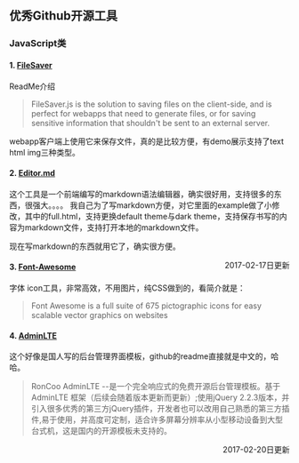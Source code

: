 ## 优秀Github开源工具

### JavaScript类

#### 1. [FileSaver](https://github.com/eligrey/FileSaver.js)

ReadMe介绍
> FileSaver.js is the solution to saving files on the client-side, and is perfect for webapps that need to generate files, or for saving sensitive information that shouldn't be sent to an external server.

webapp客户端上使用它来保存文件，真的是比较方便，有demo展示支持了text html img三种类型。

#### 2. [Editor.md](https://github.com/pandao/editor.md)

这个工具是一个前端编写的markdown语法编辑器，确实很好用，支持很多的东西，很强大。。。。
我自己为了写markdown方便，对它里面的example做了小修改，其中的full.html，支持更换default theme与dark theme，支持保存书写的内容为markdown文件，支持打开本地的markdown文件。

现在写markdown的东西就用它了，确实很方便。

<div style="float:right">2017-02-17日更新</div>

#### 3. [Font-Awesome](https://github.com/FortAwesome/Font-Awesome)

字体 icon工具，非常高效，不用图片，纯CSS做到的，看简介就是：
> Font Awesome is a full suite of 675 pictographic icons for easy scalable vector graphics on websites

#### 4. [AdminLTE](https://github.com/roncoo/roncoo-adminLTE)

这个好像是国人写的后台管理界面模板，github的readme直接就是中文的，哈哈。
> RonCoo AdminLTE --是一个完全响应式的免费开源后台管理模板。基于 AdminLTE 框架（后续会随着版本更新而更新）;使用jQuery 2.2.3版本，并引入很多优秀的第三方jQuery插件，开发者也可以改用自己熟悉的第三方插件,易于使用，并高度可定制，适合许多屏幕分辨率从小型移动设备到大型台式机，这是国内的开源模板未支持的。

<div style="float:right">2017-02-20日更新</div>
